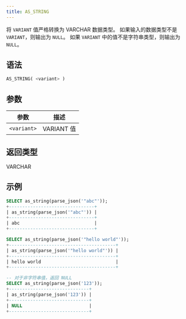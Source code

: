 ```yaml
---
title: AS_STRING
---
```


将 `VARIANT` 值严格转换为 VARCHAR 数据类型。
如果输入的数据类型不是 `VARIANT`，则输出为 `NULL`。
如果 `VARIANT` 中的值不是字符串类型，则输出为 `NULL`。

## 语法

```sql
AS_STRING( <variant> )
```

## 参数

| 参数 | 描述 |
|-------------|-------------------|
| `<variant>` | VARIANT 值 |

## 返回类型

VARCHAR

## 示例

```sql
SELECT as_string(parse_json('"abc"'));
+--------------------------------+
| as_string(parse_json('"abc"')) |
+--------------------------------+
| abc                            |
+--------------------------------+

SELECT as_string(parse_json('"hello world"'));
+----------------------------------------+
| as_string(parse_json('"hello world"')) |
+----------------------------------------+
| hello world                            |
+----------------------------------------+

-- 对于非字符串值，返回 NULL
SELECT as_string(parse_json('123'));
+------------------------------+
| as_string(parse_json('123')) |
+------------------------------+
| NULL                         |
+------------------------------+
```